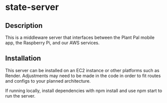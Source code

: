 # state-server

## Description

This is a middleware server that interfaces between the Plant Pal mobile app, the Raspberry Pi, and our AWS services.

## Installation

This server can be installed on an EC2 instance or other platforms such as Render. Adjustments may need to be made in the code in order to fit routes and configs to your planned architecture.

If running locally, install dependencies with npm install and use npm start to run the server.
